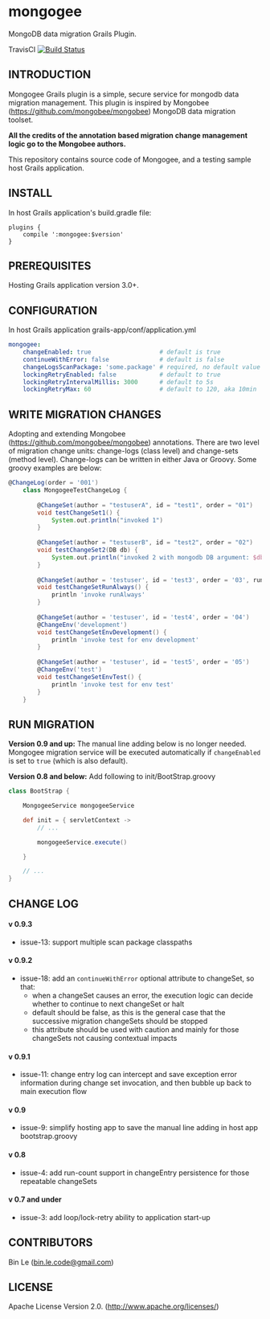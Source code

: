# mongogee
MongoDB data migration Grails Plugin.

TravisCI [![Build Status](https://travis-ci.org/binlecode/mongogee.svg?branch=master)](https://travis-ci.org/binlecode/mongogee)
 
## INTRODUCTION 

Mongogee Grails plugin is a simple, secure service for mongodb data migration management.
This plugin is inspired by Mongobee (https://github.com/mongobee/mongobee) MongoDB data migration toolset.

**All the credits of the annotation based migration change management logic go to the Mongobee authors.**

This repository contains source code of Mongogee, and a testing sample host Grails application.

## INSTALL

In host Grails application's build.gradle file:

	plugins {
    	compile ':mongogee:$version'
	}


## PREREQUISITES

Hosting Grails application version 3.0+.


## CONFIGURATION

In host Grails application grails-app/conf/application.yml

```yaml
mongogee:
    changeEnabled: true 		          # default is true
    continueWithError: false 	          # default is false
    changeLogsScanPackage: 'some.package' # required, no default value
    lockingRetryEnabled: false            # default to true
    lockingRetryIntervalMillis: 3000      # default to 5s
    lockingRetryMax: 60                   # default to 120, aka 10min
```
	 	
## WRITE MIGRATION CHANGES

Adopting and extending Mongobee (https://github.com/mongobee/mongobee) annotations. There are two level of migration change units: change-logs (class level) and change-sets (method level).
Change-logs can be written in either Java or Groovy. Some groovy examples are below:

```groovy
@ChangeLog(order = '001')
	class MongogeeTestChangeLog {
	
	    @ChangeSet(author = "testuserA", id = "test1", order = "01")
	    void testChangeSet1() {
	        System.out.println("invoked 1")
	    }
	
	    @ChangeSet(author = "testuserB", id = "test2", order = "02")
	    void testChangeSet2(DB db) {
	        System.out.println("invoked 2 with mongodb DB argument: $db")
	    }
	
	    @ChangeSet(author = 'testuser', id = 'test3', order = '03', runAlways = true)
	    void testChangeSetRunAlways() {
	        println 'invoke runAlways'
	    }
	
	    @ChangeSet(author = 'testuser', id = 'test4', order = '04')
	    @ChangeEnv('development')
	    void testChangeSetEnvDevelopment() {
	        println 'invoke test for env development'
	    }
	
	    @ChangeSet(author = 'testuser', id = 'test5', order = '05')
	    @ChangeEnv('test')
	    void testChangeSetEnvTest() {
	        println 'invoke test for env test'
	    }
	}
```
	
    
## RUN MIGRATION

**Version 0.9 and up:** The manual line adding below is no longer needed. Mongogee migration service will be executed automatically if `changeEnabled` is set to `true` (which is also default).

**Version 0.8 and below:** Add following to init/BootStrap.groovy

```groovy
class BootStrap {

    MongogeeService mongogeeService

    def init = { servletContext ->
        // ...

        mongogeeService.execute()

    }

    // ...
}
```

## CHANGE LOG

#### v 0.9.3
- issue-13: support multiple scan package classpaths

#### v 0.9.2
- issue-18: add an ```continueWithError``` optional attribute to changeSet, so that:
    - when a changeSet causes an error, the execution logic can decide whether to continue to next changeSet or halt
    - default should be false, as this is the general case that the successive migration changeSets should be stopped
    - this attribute should be used with caution and mainly for those changeSets not causing contextual impacts

#### v 0.9.1
- issue-11: change entry log can intercept and save exception error information during change set invocation, and then bubble up back to main execution flow  

#### v 0.9
- issue-9: simplify hosting app to save the manual line adding in host app bootstrap.groovy

#### v 0.8
- issue-4: add run-count support in changeEntry persistence for those repeatable changeSets

#### v 0.7 and under
- issue-3: add loop/lock-retry ability to application start-up



## CONTRIBUTORS

Bin Le (bin.le.code@gmail.com)


## LICENSE

Apache License Version 2.0. (http://www.apache.org/licenses/)


